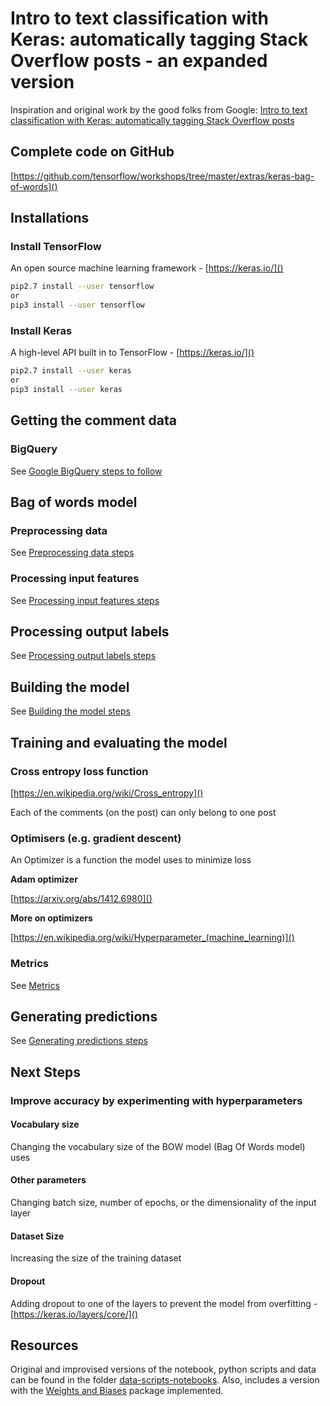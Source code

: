 # Intro to text classification with Keras: automatically tagging Stack Overflow posts - an expanded version

Inspiration and original work by the good folks from Google: [Intro to text classification with Keras: automatically tagging Stack Overflow posts](https://cloud.google.com/blog/products/gcp/intro-to-text-classification-with-keras-automatically-tagging-stack-overflow-posts)

## Complete code on GitHub

[https://github.com/tensorflow/workshops/tree/master/extras/keras-bag-of-words]()

## Installations

### Install TensorFlow

An open source machine learning framework - [https://keras.io/]()

```bash
pip2.7 install --user tensorflow
or
pip3 install --user tensorflow
```

### Install Keras

A high-level API built in to TensorFlow - [https://keras.io/]()

```bash
pip2.7 install --user keras
or
pip3 install --user keras
```

## Getting the comment data

### BigQuery

See [Google BigQuery steps to follow](google-bigquery/README.md)

## Bag of words model

### Preprocessing data

See [Preprocessing data steps](preprocessing-data.md)

### Processing input features

See [Processing input features steps](processing-input-features.md)

## Processing output labels

See [Processing output labels steps](processing-output-labels.md)

## Building the model

See [Building the model steps](building-the-model.md)

## Training and evaluating the model

### Cross entropy loss function

[https://en.wikipedia.org/wiki/Cross_entropy]()

Each of the comments (on the post) can only belong to one post

### Optimisers (e.g. gradient descent)

An Optimizer is a function the model uses to minimize loss

**Adam optimizer**

[https://arxiv.org/abs/1412.6980]()

**More on optimizers**

[https://en.wikipedia.org/wiki/Hyperparameter_(machine_learning)]()

### Metrics

See [Metrics](metrics.md)

## Generating predictions

See [Generating predictions steps](generating-predictions.md)

## Next Steps

### Improve accuracy by experimenting with hyperparameters

#### Vocabulary size

Changing the vocabulary size of the BOW model (Bag Of Words model) uses

#### Other parameters

Changing batch size, number of epochs, or the dimensionality of the input layer

#### Dataset Size

Increasing the size of the training dataset

#### Dropout

Adding dropout to one of the layers to prevent the model from overfitting - [https://keras.io/layers/core/]()

## Resources

Original and improvised versions of the notebook, python scripts and data can be found in the folder [data-scripts-notebooks](./data-scripts-notebooks). Also, includes a version with the [Weights and Biases](http://wandb.com) package implemented.